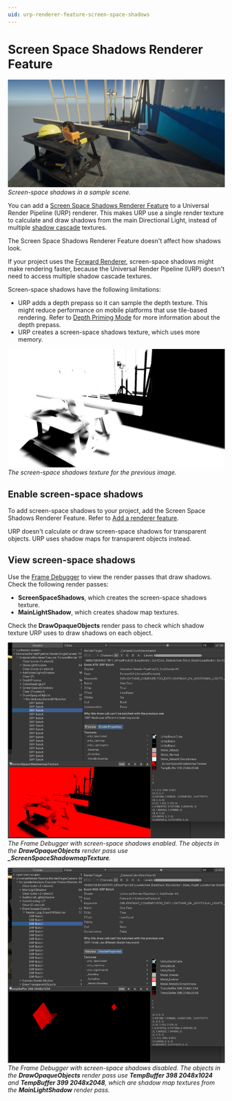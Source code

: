 ```yaml
---
uid: urp-renderer-feature-screen-space-shadows
---
```

# Screen Space Shadows Renderer Feature

![Screen-space shadows](Images/ssshadows/ssshadows-result.png)<br/>*Screen-space shadows in a sample scene.*

You can add a [Screen Space Shadows Renderer Feature](renderer-feature-screen-space-shadows.md) to a Universal Render Pipeline (URP) renderer. This makes URP use a single render texture to calculate and draw shadows from the main Directional Light, instead of multiple [shadow cascade](https://docs.unity3d.com/Manual/shadow-cascades.html) textures.

The Screen Space Shadows Renderer Feature doesn't affect how shadows look. 

If your project uses the [Forward Renderer](urp-universal-renderer.md), screen-space shadows might make rendering faster, because the Universal Render Pipeline (URP) doesn't need to access multiple shadow cascade textures.

Screen-space shadows have the following limitations:

- URP adds a depth prepass so it can sample the depth texture. This might reduce performance on mobile platforms that use tile-based rendering. Refer to [Depth Priming Mode](urp-universal-renderer.md#rendering) for more information about the depth prepass.
- URP creates a screen-space shadows texture, which uses more memory.

![Screen-space shadows texture](Images/ssshadows/ssshadows-shadow-texture.png)<br/>*The screen-space shadows texture for the previous image.*

## Enable screen-space shadows

To add screen-space shadows to your project, add the Screen Space Shadows Renderer Feature. Refer to [Add a renderer feature](urp-renderer-feature-how-to-add.md).

URP doesn't calculate or draw screen-space shadows for transparent objects. URP uses shadow maps for transparent objects instead.

## View screen-space shadows

Use the [Frame Debugger](https://docs.unity3d.com/Manual/FrameDebugger.html) to view the render passes that draw shadows. Check the following render passes:

- **ScreenSpaceShadows**, which creates the screen-space shadows texture. 
- **MainLightShadow**, which creates shadow map textures.

Check the **DrawOpaqueObjects** render pass to check which shadow texture URP uses to draw shadows on each object.

![Shadows using the screen-space shadows texture](Images/ssshadows/ssshadows-cast-shadow-using-screenspace.png)<br/>*The Frame Debugger with screen-space shadows enabled. The objects in the **DrawOpaqueObjects** render pass use **_ScreenSpaceShadowmapTexture**.*

![Shadows using shadow maps](Images/ssshadows/ssshadows-cast-shadow-using-cascades.png)<br/>*The Frame Debugger with screen-space shadows disabled. The objects in the **DrawOpaqueObjects** render pass use **TempBuffer 398 2048x1024** and **TempBuffer 399 2048x2048**, which are shadow map textures from the **MainLightShadow** render pass.*
